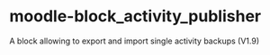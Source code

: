 moodle-block_activity_publisher
===============================

A block allowing to export and import single activity backups (V1.9)
